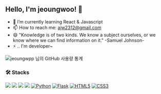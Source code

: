## <span>  Hello, I'm jeoungwoo! 👋</span>


- 🌱 I’m currently learning React & Javascript
- 📫 How to reach me: ajw2312@gmail.com
- 😄 "Knowledge is of two kinds. We know a subject ourselves, or we know where we can find information on it." -Samuel Johnson-
- ⚡ .. I'm developer~


![jeoungwpp 님의 GitHub 사용량 통계](https://github-readme-stats.vercel.app/api?username=jeoungwoo&include_all_commits=true)


### 🛠 Stacks
<a href="https://ko.reactjs.org/" target="_blank"><img src="https://img.shields.io/badge/React-61DAFB?style=flat-square&logo=React&logoColor=white"/></a>    <a href="https://javascript.info/" target="_blank"><img src="https://img.shields.io/badge/JavaScript-F7DF1E?style=flat-square&logo=JavaScript&logoColor=white"/></a>    <a href="https://ko.redux.js.org/" target="_blank"><img src="https://img.shields.io/badge/Redux-764ABC?style=flat-square&logo=Redux&logoColor=white"/></a>    <a href="https://styled-components.com/" target="_blank"><img src="https://img.shields.io/badge/Styled-components-DB7093?style=flat-square&logo=Styled-components&logoColor=white"/></a>    <a href="" target="_blank"><img alt="Python" src ="https://img.shields.io/badge/Python-3776AB.svg?&style=flat-square&logo=Python&logoColor=white"/></a>    <a href="" target="_blank"><img alt="Flask" src ="https://img.shields.io/badge/flask-%23000.svg?&style=flat-square&logo=Flask&logoColor=white"/></a>    <a href="" target="_blank"><img alt="HTML5" src ="https://img.shields.io/badge/html5-%23E34F26.svg?&style=flat-square&logo=html5&logoColor=white"/></a>    <a href="" target="_blank"><img alt="CSS3" src ="https://img.shields.io/badge/css3-%231572B6.svg?&style=flat-square&logo=css3&logoColor=white"/></a>

<!--
**jeoungwoo/jeoungwoo** is a ✨ _special_ ✨ repository because its `README.md` (this file) appears on your GitHub profile.

Here are some ideas to get you started:

- 🔭 I’m currently working on ...
- 🤔 I’m looking for help with ...
- 👯 I’m looking to collaborate on ...
- 💬 Ask me about ...

-->
